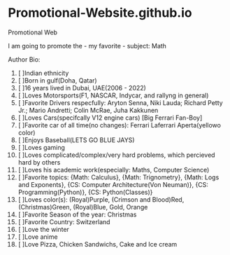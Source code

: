 # Promotional-Website.github.io
Promotional Web

I am going to promote the - my favorite - subject: Math










Author Bio:
1) [ ]Indian ethnicity
2) [ ]Born in gulf(Doha, Qatar)
3) [ ]16 years lived in Dubai, UAE(2006 - 2022)
4) [ ]Loves Motorsports(F1, NASCAR, Indycar, and rallyng in general)
5) [ ]Favorite Drivers respecfully: Aryton Senna, Niki Lauda; Richard Petty Jr.; Mario Andretti; Colin McRae, Juha Kakkunen
6) [ ]Loves Cars(specifcally V12 engine cars) [Big Ferrari Fan-Boy]
7) [ ]Favorite car of all time(no changes): Ferrari Laferrari Aperta(yellowo color)
8) [ ]Enjoys Baseball(LETS GO BLUE JAYS)
9) [ ]Loves gaming
10) [ ]Loves complicated/complex/very hard problems, which percieved hard by others
11) [ ]Loves his academic work(especially: Maths, Computer Science)
12) [ ]Favorite topics: {Math: Calculus}, {Math: Trignometry}, {Math: Logs and Exponents}, {CS: Computer Architecture(Von Neuman)}, {CS: Programming(Python)}, {CS: Python(Classes)}
13) [ ]Loves color(s): (Royal)Purple, (Crimson and Blood)Red, (Christmas)Green, (Royal)Blue, Gold, Orange
14) [ ]Favorite Season of the year: Christmas
15) [ ]Favorite Country: Switzerland
16) [ ]Love the winter
17) [ ]Love anime
18) [ ]Love Pizza, Chicken Sandwichs, Cake and Ice cream
